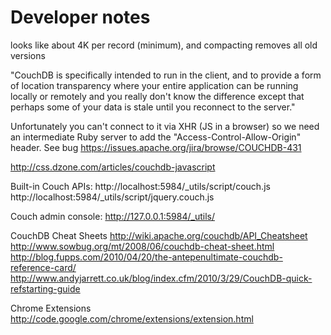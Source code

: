 # Developer notes

looks like about 4K per record (minimum), and compacting removes all old versions

"CouchDB is specifically intended to run in the client, and to provide a form of location transparency where your entire application can be running locally or remotely and you really don't know the difference except that perhaps some of your data is stale until you reconnect to the server."

Unfortunately you can't connect to it via XHR (JS in a browser) so we need an intermediate Ruby server to add the "Access-Control-Allow-Origin" header. See bug https://issues.apache.org/jira/browse/COUCHDB-431

http://css.dzone.com/articles/couchdb-javascript

Built-in Couch APIs:
http://localhost:5984/_utils/script/couch.js
http://localhost:5984/_utils/script/jquery.couch.js

Couch admin console:
http://127.0.0.1:5984/_utils/

CouchDB Cheat Sheets
http://wiki.apache.org/couchdb/API_Cheatsheet
http://www.sowbug.org/mt/2008/06/couchdb-cheat-sheet.html
http://blog.fupps.com/2010/04/20/the-antepenultimate-couchdb-reference-card/
http://www.andyjarrett.co.uk/blog/index.cfm/2010/3/29/CouchDB-quick-refstarting-guide

Chrome Extensions
http://code.google.com/chrome/extensions/extension.html
